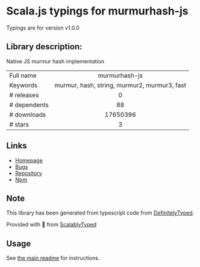 
# Scala.js typings for murmurhash-js

Typings are for version v1.0.0

## Library description:
Native JS murmur hash implementation

|                    |                 |
| ------------------ | :-------------: |
| Full name          | murmurhash-js |
| Keywords           | murmur, hash, string, murmur2, murmur3, fast |
| # releases         | 0 |
| # dependents       | 88 |
| # downloads        | 17650396 |
| # stars            | 3 |

## Links
- [Homepage](https://github.com/mikolalysenko/murmurhash-js)
- [Bugs](https://github.com/mikolalysenko/murmurhash-js/issues)
- [Repository](https://github.com/mikolalysenko/murmurhash-js)
- [Npm](https://www.npmjs.com/package/murmurhash-js)
    


## Note
This library has been generated from typescript code from [DefinitelyTyped](https://definitelytyped.org).

Provided with :purple_heart: from [ScalablyTyped](https://github.com/oyvindberg/ScalablyTyped)

## Usage
See [the main readme](../../readme.md) for instructions.


